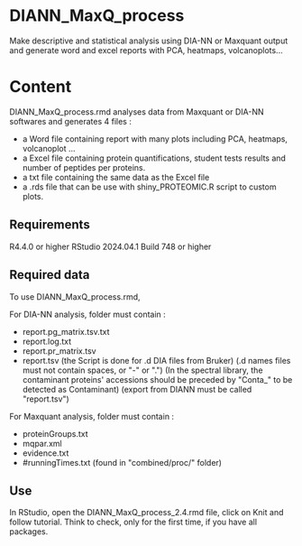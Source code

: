 # DIANN_MaxQ_process
Make descriptive and statistical analysis using DIA-NN or Maxquant output and generate word and excel reports with PCA, heatmaps, volcanoplots...

# Content
DIANN_MaxQ_process.rmd analyses data from Maxquant or DIA-NN softwares and generates 4 files :
- a Word file containing report with many plots including PCA, heatmaps, volcanoplot ...
- a Excel file containing protein quantifications, student tests results and number of peptides per proteins.
- a txt file containing the same data as the Excel file
- a .rds file that can be use with shiny_PROTEOMIC.R script to custom plots.

## Requirements
R4.4.0 or higher
RStudio 2024.04.1 Build 748 or higher

## Required data
To use DIANN_MaxQ_process.rmd,

For DIA-NN analysis, folder must contain :
- report.pg_matrix.tsv.txt
- report.log.txt
- report.pr_matrix.tsv
- report.tsv
(the Script is done for .d DIA files from Bruker)
(.d names files must not contain spaces, or "-" or ".")
(In the spectral library, the contaminant proteins' accessions should be preceded by "Conta_" to be detected as Contaminant)
(export from DIANN must be called "report.tsv")
	
For Maxquant analysis, folder must contain :
- proteinGroups.txt
- mqpar.xml
- evidence.txt
- #runningTimes.txt (found in "combined/proc/" folder)



## Use
In RStudio, open the DIANN_MaxQ_process_2.4.rmd file, click on Knit and follow tutorial. Think to check, only for the first time, if you have all packages.
